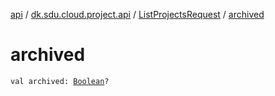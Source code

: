 [api](../../index.md) / [dk.sdu.cloud.project.api](../index.md) / [ListProjectsRequest](index.md) / [archived](./archived.md)

# archived

`val archived: `[`Boolean`](https://kotlinlang.org/api/latest/jvm/stdlib/kotlin/-boolean/index.html)`?`